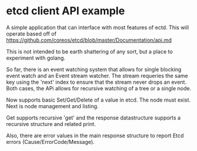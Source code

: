 # etcd client API example

A simple application that can interface with most features of ectd. This will operate based off of
https://github.com/coreos/etcd/blob/master/Documentation/api.md

This is not intended to be earth shattering of any sort, but a place to experiment with golang.

So far, there is an event watching system that allows for single blocking event watch and an Event stream watcher. The stream
requeries the same key using the 'next' index to ensure that the stream never drops an event. Both cases, the APi allows
for recursive watching of a tree or a single node.

Now supports basic Set/Get/Delete of a value in etcd. The node must exist. Next is node management and listing.

Get supports recursive 'get' and the response datastructure supports a recursive structure and related print.

Also, there are error values in the main response structure to report Etcd errors (Cause/ErrorCode/Message).

